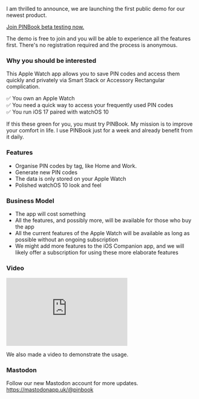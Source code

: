 I am thrilled to announce, we are launching the first public demo for our newest product. 

[Join PINBook beta testing now.](https://testflight.apple.com/join/k5fOnkxq)

The demo is free to join and you will be able to experience all the features first. There's no registration required and the process is anonymous.

### Why you should be interested ###

This Apple Watch app allows you to save PIN codes and access them quickly and privately via Smart Stack or Accessory Rectangular complication. 

✅ You own an Apple Watch  
✅ You need a quick way to access your frequently used PIN codes  
✅ You run iOS 17 paired with watchOS 10

If this these green for you, you must try PINBook. My mission is to improve your comfort in life. I use PINBook just for a week and already benefit from it daily.

### Features ###

- Organise PIN codes by tag, like Home and Work.
- Generate new PIN codes
- The data is only stored on your Apple Watch
- Polished watchOS 10 look and feel

### Business Model ###

- The app will cost something
- All the features, and possibly more, will be available for those who buy the app
- All the current features of the Apple Watch will be available as long as possible without an ongoing subscription
- We might add more features to the iOS Companion app, and we will likely offer a subscription for using these more elaborate features

### Video ###
<iframe src="https://player.vimeo.com/video/869806875?badge=0&amp;autopause=0&amp;player_id=0&amp;app_id=58479" width="320" height="180" frameborder="0" allow="autoplay; fullscreen; picture-in-picture" title="PINBook Demo"></iframe>

We also made a video to demonstrate the usage.

### Mastodon ###
  
Follow our new Mastodon account for more updates. <https://mastodonapp.uk/@pinbook> 

